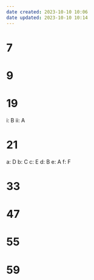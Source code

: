 ```yaml
---
date created: 2023-10-10 10:06
date updated: 2023-10-10 10:14
---
```


# 7

# 9

# 19

i: B
ii: A

# 21

a: D
b: C
c: E
d: B
e: A
f: F

# 33

# 47

# 55

# 59
